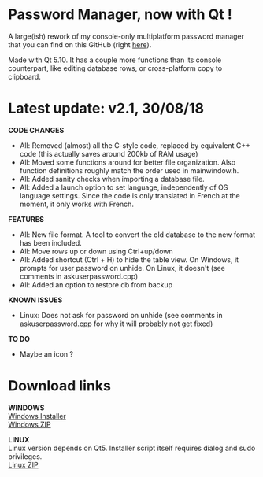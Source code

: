 # Password Manager, now with Qt !

A large(ish) rework of my console-only multiplatform password manager that you can find on this GitHub (right [here](https://github.com/bad64/pwdmanager)).

Made with Qt 5.10. It has a couple more functions than its console counterpart, like editing database rows, or cross-platform copy to clipboard.

# Latest update: v2.1, 30/08/18

**CODE CHANGES**

- All: Removed (almost) all the C-style code, replaced by equivalent C++ code (this actually saves around 200kb of RAM usage)
- All: Moved some functions around for better file organization. Also function definitions roughly match the order used in mainwindow.h.
- All: Added sanity checks when importing a database file.
- All: Added a launch option to set language, independently of OS language settings. Since the code is only translated in French at the moment, it only works with French.

**FEATURES**

- All: New file format. A tool to convert the old database to the new format has been included.
- All: Move rows up or down using Ctrl+up/down
- All: Added shortcut (Ctrl + H) to hide the table view. On Windows, it prompts for user password on unhide. On Linux, it doesn't (see comments in askuserpassword.cpp)
- All: Added an option to restore db from backup

**KNOWN ISSUES**

- Linux: Does not ask for password on unhide (see comments in askuserpassword.cpp for why it will probably not get fixed)

**TO DO**

- Maybe an icon ?

# Download links

**WINDOWS**  
[Windows Installer](https://github.com/bad64/pwdmanager-qt/releases/download/v2.0/pwdmanager-qt-v2.0-windows-setup.exe)  
[Windows ZIP](https://github.com/bad64/pwdmanager-qt/releases/download/v2.0/pwdmanager-qt-v2.0-windows.zip)

**LINUX**  
Linux version depends on Qt5. Installer script itself requires dialog and sudo privileges.  
[Linux ZIP](https://github.com/bad64/pwdmanager-qt/releases/download/v2.0/pwdmanager-qt-v2.0-linux.zip)